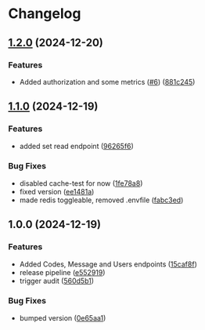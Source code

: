 # Changelog

## [1.2.0](https://github.com/Zlashmine/go-tower-defense-api/compare/v1.1.0...v1.2.0) (2024-12-20)


### Features

* Added authorization and some metrics ([#6](https://github.com/Zlashmine/go-tower-defense-api/issues/6)) ([881c245](https://github.com/Zlashmine/go-tower-defense-api/commit/881c24512f99c9c9c425927bea2be7f86a23f67e))

## [1.1.0](https://github.com/Zlashmine/go-tower-defense-api/compare/v1.0.0...v1.1.0) (2024-12-19)


### Features

* added set read endpoint ([96265f6](https://github.com/Zlashmine/go-tower-defense-api/commit/96265f64e2700af3f8c23c67fc090e9483f5d445))


### Bug Fixes

* disabled cache-test for now ([1fe78a8](https://github.com/Zlashmine/go-tower-defense-api/commit/1fe78a85aab3529fcf9063522f952d75db25a92a))
* fixed version ([ee1481a](https://github.com/Zlashmine/go-tower-defense-api/commit/ee1481a0a1dc005a7b395f660fa5a46c29d79361))
* made redis toggleable, removed .envfile ([fabc3ed](https://github.com/Zlashmine/go-tower-defense-api/commit/fabc3ed26ab1477ea4ae1484ac72ef8538ebf1c8))

## 1.0.0 (2024-12-19)


### Features

* Added Codes, Message and Users endpoints ([15caf8f](https://github.com/Zlashmine/go-tower-defense-api/commit/15caf8f543eb2ba020f9b0d98c966db9762bd3c0))
* release pipeline ([e552919](https://github.com/Zlashmine/go-tower-defense-api/commit/e552919ed77e6817861b061da3c9bcfa1ad46a18))
* trigger audit ([560d5b1](https://github.com/Zlashmine/go-tower-defense-api/commit/560d5b175d6509ea269eba0b3610227e7b92e3dc))


### Bug Fixes

* bumped version ([0e65aa1](https://github.com/Zlashmine/go-tower-defense-api/commit/0e65aa1637804bc55d63376523357138631a6f3f))
